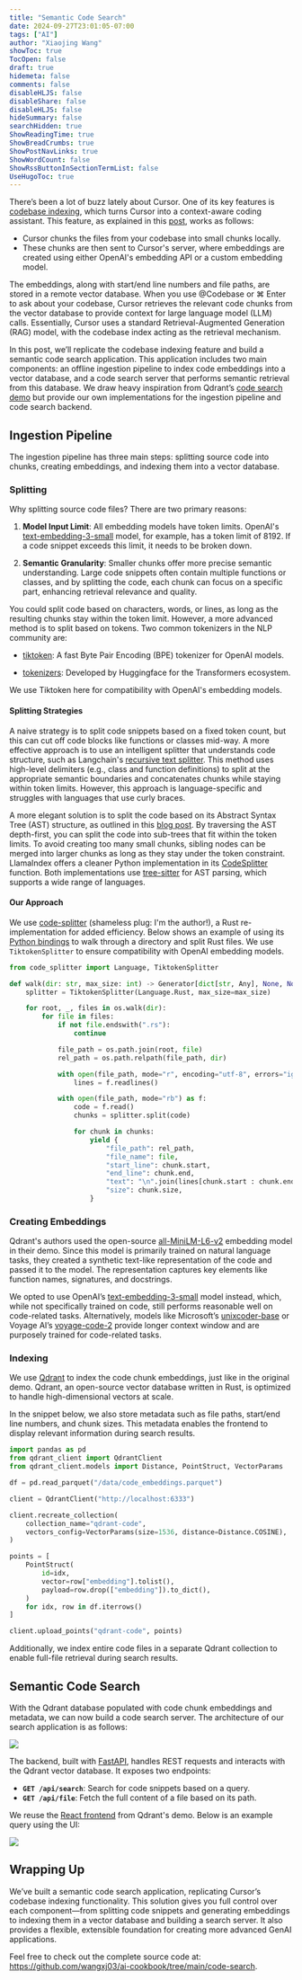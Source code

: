 ```yaml
---
title: "Semantic Code Search"
date: 2024-09-27T23:01:05-07:00
tags: ["AI"]
author: "Xiaojing Wang"
showToc: true
TocOpen: false
draft: true
hidemeta: false
comments: false
disableHLJS: false
disableShare: false
disableHLJS: false
hideSummary: false
searchHidden: true
ShowReadingTime: true
ShowBreadCrumbs: true
ShowPostNavLinks: true
ShowWordCount: false
ShowRssButtonInSectionTermList: false
UseHugoToc: true
---
```


There’s been a lot of buzz lately about Cursor. One of its key features is [codebase indexing](https://docs.cursor.com/context/codebase-indexing), which turns Cursor into a context-aware coding assistant. This feature, as explained in this [post](https://forum.cursor.com/t/codebase-indexing/36), works as follows:

- Cursor chunks the files from your codebase into small chunks locally.
- These chunks are then sent to Cursor's server, where embeddings are created using either OpenAI's embedding API or a custom embedding model.

The embeddings, along with start/end line numbers and file paths, are stored in a remote vector database. When you use @Codebase or ⌘ Enter to ask about your codebase, Cursor retrieves the relevant code chunks from the vector database to provide context for large language model (LLM) calls. Essentially, Cursor uses a standard Retrieval-Augmented Generation (RAG) model, with the codebase index acting as the retrieval mechanism.

In this post, we’ll replicate the codebase indexing feature and build a semantic code search application. This application includes two main components: an offline ingestion pipeline to index code embeddings into a vector database, and a code search server that performs semantic retrieval from this database. We draw heavy inspiration from Qdrant’s [code search demo](https://github.com/qdrant/demo-code-search/tree/master) but provide our own implementations for the ingestion pipeline and code search backend.

## Ingestion Pipeline

The ingestion pipeline has three main steps: splitting source code into chunks, creating embeddings, and indexing them into a vector database.

### Splitting

Why splitting source code files? There are two primary reasons:

1. **Model Input Limit**: All embedding models have token limits. OpenAI's [text-embedding-3-small](https://platform.openai.com/docs/guides/embeddings) model, for example, has a token limit of 8192. If a code snippet exceeds this limit, it needs to be broken down.

2. **Semantic Granularity**: Smaller chunks offer more precise semantic understanding. Large code snippets often contain multiple functions or classes, and by splitting the code, each chunk can focus on a specific part, enhancing retrieval relevance and quality.

You could split code based on characters, words, or lines, as long as the resulting chunks stay within the token limit. However, a more advanced method is to split based on tokens. Two common tokenizers in the NLP community are:

- [tiktoken](https://github.com/openai/tiktoken): A fast Byte Pair Encoding (BPE) tokenizer for OpenAI models.

- [tokenizers](https://github.com/huggingface/tokenizers): Developed by Huggingface for the Transformers ecosystem.

We use Tiktoken here for compatibility with OpenAI's embedding models.

#### Splitting Strategies

A naive strategy is to split code snippets based on a fixed token count, but this can cut off code blocks like functions or classes mid-way. A more effective approach is to use an intelligent splitter that understands code structure, such as Langchain's [recursive text splitter](https://python.langchain.com/docs/how_to/recursive_text_splitter/). This method uses high-level delimiters (e.g., class and function definitions) to split at the appropriate semantic boundaries and concatenates chunks while staying within token limits. However, this approach is language-specific and struggles with languages that use curly braces.

A more elegant solution is to split the code based on its Abstract Syntax Tree (AST) structure, as outlined in this [blog post](https://docs.sweep.dev/blogs/chunking-2m-files). By traversing the AST depth-first, you can split the code into sub-trees that fit within the token limits. To avoid creating too many small chunks, sibling nodes can be merged into larger chunks as long as they stay under the token constraint. LlamaIndex offers a cleaner Python implementation in its [CodeSplitter](https://docs.llamaindex.ai/en/v0.10.19/api/llama_index.core.node_parser.CodeSplitter.html) function. Both implementations use [tree-sitter](https://crates.io/crates/tree-sitter) for AST parsing, which supports a wide range of languages.

#### Our Approach

We use [code-splitter](https://github.com/wangxj03/code-splitter) (shameless plug: I'm the author!), a Rust re-implementation for added efficiency. Below shows an example of using its [Python bindings](https://pypi.org/project/code-splitter/) to walk through a directory and split Rust files. We use `TiktokenSplitter` to ensure compatibility with OpenAI embedding models.

```python
from code_splitter import Language, TiktokenSplitter

def walk(dir: str, max_size: int) -> Generator[dict[str, Any], None, None]:
    splitter = TiktokenSplitter(Language.Rust, max_size=max_size)

    for root, _, files in os.walk(dir):
        for file in files:
            if not file.endswith(".rs"):
                continue

            file_path = os.path.join(root, file)
            rel_path = os.path.relpath(file_path, dir)

            with open(file_path, mode="r", encoding="utf-8", errors="ignore") as f:
                lines = f.readlines()

            with open(file_path, mode="rb") as f:
                code = f.read()
                chunks = splitter.split(code)

                for chunk in chunks:
                    yield {
                        "file_path": rel_path,
                        "file_name": file,
                        "start_line": chunk.start,
                        "end_line": chunk.end,
                        "text": "\n".join(lines[chunk.start : chunk.end]),
                        "size": chunk.size,
                    }
```

### Creating Embeddings

Qdrant's authors used the open-source [all-MiniLM-L6-v2](https://huggingface.co/sentence-transformers/all-MiniLM-L6-v2) embedding model in their demo. Since this model is primarily trained on natural language tasks, they created a synthetic text-like representation of the code and passed it to the model. The representation captures key elements like function names, signatures, and docstrings.

We opted to use OpenAI’s [text-embedding-3-small](https://platform.openai.com/docs/guides/embeddings) model instead, which, while not specifically trained on code, still performs reasonable well on code-related tasks. Alternatively, models like Microsoft’s [unixcoder-base](https://huggingface.co/microsoft/unixcoder-base) or Voyage AI’s [voyage-code-2](https://blog.voyageai.com/2024/01/23/voyage-code-2-elevate-your-code-retrieval/) provide longer context window and are purposely trained for code-related tasks.

### Indexing

We use [Qdrant](https://github.com/qdrant/qdrant) to index the code chunk embeddings, just like in the original demo. Qdrant, an open-source vector database written in Rust, is optimized to handle high-dimensional vectors at scale.

In the snippet below, we also store metadata such as file paths, start/end line numbers, and chunk sizes. This metadata enables the frontend to display relevant information during search results.

```python
import pandas as pd
from qdrant_client import QdrantClient
from qdrant_client.models import Distance, PointStruct, VectorParams

df = pd.read_parquet("/data/code_embeddings.parquet")

client = QdrantClient("http://localhost:6333")

client.recreate_collection(
    collection_name="qdrant-code",
    vectors_config=VectorParams(size=1536, distance=Distance.COSINE),
)

points = [
    PointStruct(
        id=idx,
        vector=row["embedding"].tolist(),
        payload=row.drop(["embedding"]).to_dict(),
    )
    for idx, row in df.iterrows()
]

client.upload_points("qdrant-code", points)
```

Additionally, we index entire code files in a separate Qdrant collection to enable full-file retrieval during search results.

## Semantic Code Search

With the Qdrant database populated with code chunk embeddings and metadata, we can now build a code search server. The architecture of our search application is as follows:

![](code_search_design.svg)

The backend, built with [FastAPI](https://github.com/fastapi/fastapi), handles REST requests and interacts with the Qdrant vector database. It exposes two endpoints:

- **`GET /api/search`**: Search for code snippets based on a query.
- **`GET /api/file`**: Fetch the full content of a file based on its path.

We reuse the [React frontend](https://github.com/qdrant/demo-code-search/blob/master/frontend) from Qdrant's demo. Below is an example query using the UI:

![](code_search_example.svg)

## Wrapping Up

We’ve built a semantic code search application, replicating Cursor’s codebase indexing functionality. This solution gives you full control over each component—from splitting code snippets and generating embeddings to indexing them in a vector database and building a search server. It also provides a flexible, extensible foundation for creating more advanced GenAI applications.

Feel free to check out the complete source code at:
https://github.com/wangxj03/ai-cookbook/tree/main/code-search.
